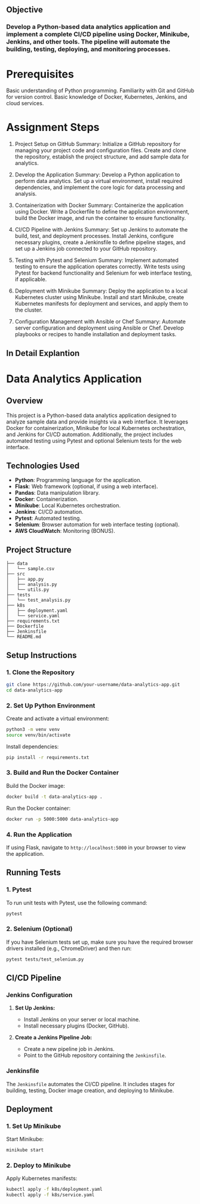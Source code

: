 
## Objective
### Develop a Python-based data analytics application and implement a complete CI/CD pipeline using Docker, Minikube, Jenkins, and other tools. The pipeline will automate the building, testing, deploying, and monitoring processes.


# Prerequisites
Basic understanding of Python programming.
Familiarity with Git and GitHub for version control.
Basic knowledge of Docker, Kubernetes, Jenkins, and cloud services.

# Assignment Steps
1. Project Setup on GitHub
Summary:
Initialize a GitHub repository for managing your project code and configuration files. Create and clone the repository, establish the project structure, and add sample data for analytics.

2. Develop the Application
Summary:
Develop a Python application to perform data analytics. Set up a virtual environment, install required dependencies, and implement the core logic for data processing and analysis.

3. Containerization with Docker
Summary:
Containerize the application using Docker. Write a Dockerfile to define the application environment, build the Docker image, and run the container to ensure functionality.

4. CI/CD Pipeline with Jenkins
Summary:
Set up Jenkins to automate the build, test, and deployment processes. Install Jenkins, configure necessary plugins, create a Jenkinsfile to define pipeline stages, and set up a Jenkins job connected to your GitHub repository.

5. Testing with Pytest and Selenium
Summary:
Implement automated testing to ensure the application operates correctly. Write tests using Pytest for backend functionality and Selenium for web interface testing, if applicable.

6. Deployment with Minikube
Summary:
Deploy the application to a local Kubernetes cluster using Minikube. Install and start Minikube, create Kubernetes manifests for deployment and services, and apply them to the cluster.

7. Configuration Management with Ansible or Chef
Summary:
Automate server configuration and deployment using Ansible or Chef. Develop playbooks or recipes to handle installation and deployment tasks.

## In Detail Explantion

# Data Analytics Application

## Overview

This project is a Python-based data analytics application designed to analyze sample data and provide insights via a web interface. It leverages Docker for containerization, Minikube for local Kubernetes orchestration, and Jenkins for CI/CD automation. Additionally, the project includes automated testing using Pytest and optional Selenium tests for the web interface.

## Technologies Used

- **Python**: Programming language for the application.
- **Flask**: Web framework (optional, if using a web interface).
- **Pandas**: Data manipulation library.
- **Docker**: Containerization.
- **Minikube**: Local Kubernetes orchestration.
- **Jenkins**: CI/CD automation.
- **Pytest**: Automated testing.
- **Selenium**: Browser automation for web interface testing (optional).
- **AWS CloudWatch**: Monitoring (BONUS).

## Project Structure

```
├── data
│   └── sample.csv
├── src
│   ├── app.py
│   ├── analysis.py
│   └── utils.py
├── tests
│   └── test_analysis.py
├── k8s
│   ├── deployment.yaml
│   └── service.yaml
├── requirements.txt
├── Dockerfile
├── Jenkinsfile
└── README.md
```

## Setup Instructions

### 1. Clone the Repository

```bash
git clone https://github.com/your-username/data-analytics-app.git
cd data-analytics-app
```

### 2. Set Up Python Environment

Create and activate a virtual environment:

```bash
python3 -m venv venv
source venv/bin/activate
```

Install dependencies:

```bash
pip install -r requirements.txt
```

### 3. Build and Run the Docker Container

Build the Docker image:

```bash
docker build -t data-analytics-app .
```

Run the Docker container:

```bash
docker run -p 5000:5000 data-analytics-app
```

### 4. Run the Application

If using Flask, navigate to `http://localhost:5000` in your browser to view the application.

## Running Tests

### 1. Pytest

To run unit tests with Pytest, use the following command:

```bash
pytest
```

### 2. Selenium (Optional)

If you have Selenium tests set up, make sure you have the required browser drivers installed (e.g., ChromeDriver) and then run:

```bash
pytest tests/test_selenium.py
```

## CI/CD Pipeline

### Jenkins Configuration

1. **Set Up Jenkins:**
   - Install Jenkins on your server or local machine.
   - Install necessary plugins (Docker, GitHub).

2. **Create a Jenkins Pipeline Job:**
   - Create a new pipeline job in Jenkins.
   - Point to the GitHub repository containing the `Jenkinsfile`.

### Jenkinsfile

The `Jenkinsfile` automates the CI/CD pipeline. It includes stages for building, testing, Docker image creation, and deploying to Minikube.

## Deployment

### 1. Set Up Minikube

Start Minikube:

```bash
minikube start
```

### 2. Deploy to Minikube

Apply Kubernetes manifests:

```bash
kubectl apply -f k8s/deployment.yaml
kubectl apply -f k8s/service.yaml
```
